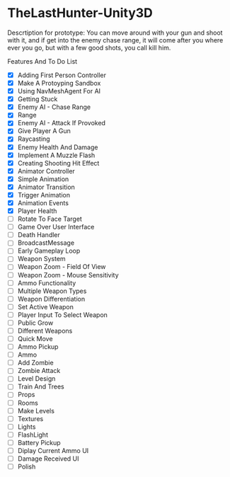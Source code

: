 # TheLastHunter-Unity3D

Descrtiption for prototype: 
  You can move around with your gun and shoot with it, and if get into the enemy chase  range, it will come after you where ever you go, but with a few good shots, you call kill   him.

Features And To Do List

- [x] Adding First Person Controller
- [x] Make A Protoyping Sandbox
- [x] Using NavMeshAgent For AI
- [x] Getting Stuck
- [x] Enemy AI - Chase Range
- [x] Range
- [x] Enemy AI - Attack If Provoked
- [x] Give Player A Gun
- [x] Raycasting
- [x] Enemy Health And Damage
- [x] Implement A Muzzle Flash
- [x] Creating Shooting Hit Effect
- [x] Animator Controller
- [x] Simple Animation
- [x] Animator Transition
- [x] Trigger Animation
- [x] Animation Events
- [x] Player Health
- [ ] Rotate To Face Target
- [ ] Game Over User Interface
- [ ] Death Handler
- [ ] BroadcastMessage
- [ ] Early Gameplay Loop
- [ ] Weapon System
- [ ] Weapon Zoom - Field Of View
- [ ] Weapon Zoom - Mouse Sensitivity
- [ ] Ammo Functionality
- [ ] Multiple Weapon Types
- [ ] Weapon Differentiation
- [ ] Set Active Weapon
- [ ] Player Input To Select Weapon
- [ ] Public Grow
- [ ] Different Weapons
- [ ] Quick Move
- [ ] Ammo Pickup
- [ ] Ammo
- [ ] Add Zombie
- [ ] Zombie Attack
- [ ] Level Design
- [ ] Train And Trees
- [ ] Props
- [ ] Rooms
- [ ] Make Levels
- [ ] Textures
- [ ] Lights
- [ ] FlashLight
- [ ] Battery Pickup
- [ ] Diplay Current Ammo UI
- [ ] Damage Received UI
- [ ] Polish
